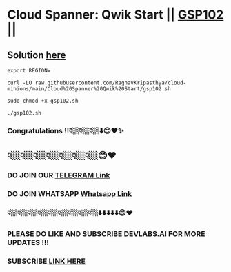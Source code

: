 # Cloud Spanner: Qwik Start || [GSP102](https://www.cloudskillsboost.google/focuses/1774?parent=catalog) ||

## Solution [here]()


```
export REGION=
```
```
curl -LO raw.githubusercontent.com/RaghavKripasthya/cloud-minions/main/Cloud%20Spanner%20Qwik%20Start/gsp102.sh

sudo chmod +x gsp102.sh

./gsp102.sh
```

### Congratulations !!👇🏼👇🏼👇🏼⬇️😊❤️✨
## 👇🏼👇🏼👇🏼👇🏼👇🏼👇🏼👇🏼😊❤️
### DO JOIN OUR [TELEGRAM Link](https://t.me/+VsYwuNuMI9NiNzM9) 
### DO JOIN WHATSAPP [Whatsapp Link](https://chat.whatsapp.com/BeGG0HXiM469i3WFMgm4qs)
### 👇🏼👇🏼👇🏼👇🏼👇🏼👇🏼👇🏼👇🏼👇🏼⬇️⬇️⬇️⬇️⬇️😊❤️
### PLEASE DO LIKE AND SUBSCRIBE DEVLABS.AI FOR MORE UPDATES !!!
### SUBSCRIBE [LINK HERE](https://www.youtube.com/channel/UCVFPYmP2CZvVmICxw7YHT8A)

